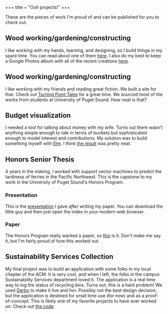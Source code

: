 +++
title = "Ooh projects!"
+++

These are the pieces of work I'm proud of and can be published for you to check
out.

## Wood working/gardening/constructing

I like working with my hands, learning, and designing, so I build things in
my spare time. You can read about one of them
[here](http://www.krwenholz.com/2015/10/31/platform-bed). I also do my best
to keep a Google Photos album with all of the recent creations
[here](https://goo.gl/photos/4AnXJGLgpWe1NMvb8).

## Wood working/gardening/constructing

I like working with my friends and reading great fiction. We built a site for that.
Check out [Turning Point Tales](https://turningpointtales.com) for a great time. We sourced
most of the works from students at University of Puget Sound. How neat is that?

## Budget visualization

I needed a tool for talking about money with my wife. Turns out there wasn't
anything simple enough to talk in terms of buckets but sophisticated enough
to model interest and contributions. My solution was to build something myself
with [Elm](http://elm-lang.org/). I think
[the result](http://github.com/krwenholz/budget-visualization) was pretty neat.

## Honors Senior Thesis

4 years in the making, I worked with support vector machines to predict the
tardiness of ferries in the Pacific Northwest. This is the capstone to my work
in the University of Puget Sound's Honors Program.

### Presentation

This is the [presentation](https://github.com/krwenholz/FerryTimeliness/tree/master/Thesis/Presentation)
I gave _after_ writing my paper. You can download the little guy and then
just open the index in your modern web browser.

### Paper

The Honors Program really wanted a paper, so
[this](https://github.com/krwenholz/FerryTimeliness/tree/master/Thesis/Paper)
is it. Don't make me say it, but I'm fairly proud of how this worked out.

## Sustainability Services Collection

My final project was to build an application with some folks in my local
chapter of the ACM. It is very cool, and when I left, the folks in the campus
Sustainability Services department loved it. The application is a real time
way to log the status of recycling bins. Turns out, this is a hard problem!
We used [Derby](http://derbyjs.com) to make it live and fun. Possibly not the
best design decision, but the application is destined for small time use (for
now) and as a proof-of-concept. This is likely one of my favorite projects to
have ever worked on. Check out
[the code](https://github.com/krwenholz/SS-Collection).
